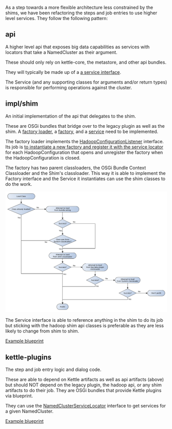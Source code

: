 As a step towards a more flexible architecture less constrained by the shims, we have been refactoring the steps and job entries to use higher level services.  They follow the following pattern:

api
---
A higher level api that exposes big data capabilities as services with locators that take a NamedCluster as their argument.

These should only rely on kettle-core, the metastore, and other api bundles.

They will typically be made up of a [a service interface](https://github.com/pentaho/big-data-plugin/blob/master/api/pig/src/main/java/org/pentaho/bigdata/api/pig/PigService.java).

The Service (and any supporting classes for arguments and/or return types) is responsible for performing operations against the cluster.

impl/shim 
---------
An initial implementation of the api that delegates to the shim.

These are OSGi bundles that bridge over to the legacy plugin as well as the shim.  A [factory loader](https://github.com/pentaho/big-data-plugin/blob/master/impl/shim/pig/src/main/java/org/pentaho/big/data/impl/shim/pig/PigServiceFactoryLoader.java), a [factory](https://github.com/pentaho/big-data-plugin/blob/master/impl/shim/pig/src/main/java/org/pentaho/big/data/impl/shim/pig/PigServiceFactoryImpl.java), and a [service](https://github.com/pentaho/big-data-plugin/blob/master/impl/shim/pig/src/main/java/org/pentaho/big/data/impl/shim/pig/PigServiceImpl.java) need to be implemented.

The factory loader implements the [HadoopConfigurationListener](https://github.com/pentaho/big-data-plugin/blob/master/legacy/src/main/java/org/pentaho/di/core/hadoop/HadoopConfigurationListener.java) interface. Its job is [to instantiate a new factory and register it with the service locator](https://github.com/pentaho/big-data-plugin/blob/master/impl/shim/pig/src/main/java/org/pentaho/big/data/impl/shim/pig/PigServiceFactoryLoader.java) for each HadoopConfiguration that opens and unregister the factory when the HadoopConfiguration is closed.

The factory has two parent classloaders, the OSGi Bundle Context Classloader and the Shim's classloader.  This way it is able to implement the Factory interface and the Service it instantiates can use the shim classes to do the work.

![Logic flow chart](shim-bridge-classloading.png)

The Service interface is able to reference anything in the shim to do its job but sticking with the hadoop shim api classes is preferable as they are less likely to change from shim to shim.

[Example blueprint](https://github.com/pentaho/big-data-plugin/blob/master/impl/shim/pig/src/main/resources/OSGI-INF/blueprint/blueprint.xml)

kettle-plugins
--------------
The step and job entry logic and dialog code.

These are able to depend on Kettle artifacts as well as api artifacts (above) but should NOT depend on the legacy plugin, the hadoop api, or any shim artifacts to do their job. They are OSGi bundles that provide Kettle plugins via blueprint.

They can use the [NamedClusterServiceLocator](https://github.com/pentaho/big-data-plugin/blob/master/api/clusterServiceLocator/src/main/java/org/pentaho/big/data/api/cluster/service/locator/NamedClusterServiceLocator.java) interface to get services for a given NamedCluster.

[Example blueprint](https://github.com/pentaho/big-data-plugin/blob/master/kettle-plugins/pig/src/main/resources/OSGI-INF/blueprint/blueprint.xml)
